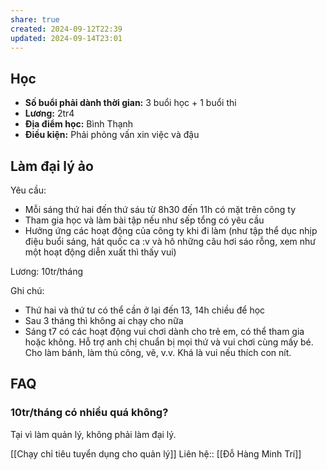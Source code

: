 ```yaml
---
share: true
created: 2024-09-12T22:39
updated: 2024-09-14T23:01
---
```

## Học
- **Số buổi phải dành thời gian:** 3 buổi học + 1 buổi thi
- **Lương:** 2tr4
- **Địa điểm học:** Bình Thạnh
- **Điều kiện:** Phải phỏng vấn xin việc và đậu

## Làm đại lý ảo
Yêu cầu:
- Mỗi sáng thứ hai đến thứ sáu từ 8h30 đến 11h có mặt trên công ty
- Tham gia học và làm bài tập nếu như sếp tổng có yêu cầu
- Hưởng ứng các hoạt động của công ty khi đi làm (như tập thể dục nhịp điệu buổi sáng, hát quốc ca :v và hô những câu hơi sáo rỗng, xem như một hoạt động diễn xuất thì thấy vui)

Lương: 10tr/tháng

Ghi chú:
- Thứ hai và thứ tư có thể cần ở lại đến 13, 14h chiều để học
- Sau 3 tháng thì không ai chạy cho nữa
- Sáng t7 có các hoạt động vui chơi dành cho trẻ em, có thể tham gia hoặc không. Hỗ trợ anh chị chuẩn bị mọi thứ và vui chơi cùng mấy bé. Cho làm bánh, làm thủ công, vẽ, v.v. Khá là vui nếu thích con nít.

## FAQ
### 10tr/tháng có nhiều quá không?
Tại vì làm quản lý, không phải làm đại lý.

[[Chạy chỉ tiêu tuyển dụng cho quản lý]]
Liên hệ:: [[Đỗ Hàng Minh Trí]]